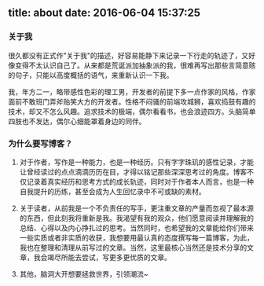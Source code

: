 title: about
date: 2016-06-04 15:37:25
---

### 关于我

很久都没有正式作"关于我"的描述，好容易能静下来记录一下行走的轨迹了，又好像变得不太认识自己了。从来都是荒诞派加抽象派的我，很难再写出那些言简意赅的句子，只能以高度概括的语气，来重新认识一下我。

我，年方二一，略带感性色彩的理工男，开发者的前提下多一点作家的风格，作家面前不敢班门弄斧贻笑大方的开发者。性格不闷骚的前端攻城狮，喜欢捣鼓有趣的技术，却又不怎么风趣。追求技术的极端，偶尔看看书，也会浪迹四方。头脑简单四肢也不发达，偶尔心细能罩着身边的同伴。

### 为什么要写博客？

1. 对于作者，写作是一种能力，也是一种经历。只有字字珠玑的感性记录，才能让曾经读过的点点滴滴历历在目，才得以铭记那些深深思考过的角度。博客不仅记录着真实经历和思考方式的成长轨迹，同时对于作者本人而言，也是一种自我提升的历练，甚至会成为人生回忆录中不可或缺的素材。

2. 关于读者，从前我是一个不负责任的写手，更注重文章的产量而忽视了最本源的东西，但此刻我将重新是我。我渴望有我的观众，他们愿意阅读并理解我的总结、心得以及内心挣扎过的思考。当然同时，也希望我的文章能给你们带来一些实质或者非实质的收获，我想要用最认真的态度撰写每一篇博客，为此，我也在整理和清理从前写过的文章。当然，这里最核心当然还是技术分享的文章，我会竭尽所能去尝试，写更多更优质的文章。

3. 其他，脑洞大开想要拯救世界，引领潮流~
